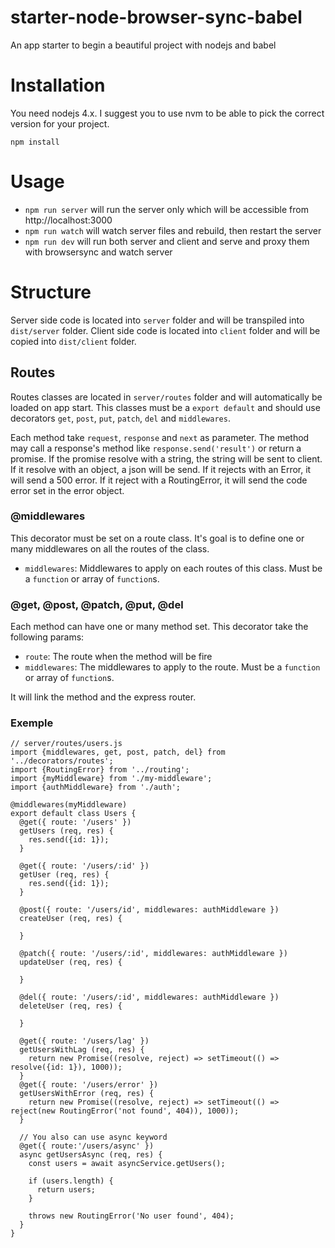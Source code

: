 # starter-node-browser-sync-babel
An app starter to begin a beautiful project with nodejs and babel

# Installation

You need nodejs 4.x. I suggest you to use nvm to be able to pick the correct version for your project.

```
npm install
```

# Usage

* `npm run server` will run the server only which will be accessible from http://localhost:3000
* `npm run watch` will watch server files and rebuild, then restart the server
* `npm run dev` will run both server and client and serve and proxy them with browsersync and watch server

# Structure

Server side code is located into `server` folder and will be transpiled into `dist/server` folder.
Client side code is located into `client` folder and will be copied into `dist/client` folder.

## Routes

Routes classes are located in `server/routes` folder and will automatically be loaded on app start. This classes must
be a `export default` and should use decorators `get`, `post`, `put`, `patch`, `del` and `middlewares`.

Each method take `request`, `response` and `next` as parameter. The method may call a response's method like
`response.send('result')` or return a promise. If the promise resolve with a string, the string will be sent
to client. If it resolve with an object, a json will be send. If it rejects with an Error, it will send a 500
error. If it reject with a RoutingError, it will send the code error set in the error object.

### @middlewares

This decorator must be set on a route class. It's goal is to define one or many middlewares on all the routes
of the class.

* `middlewares`: Middlewares to apply on each routes of this class. Must be a `function` or array of `function`s.

### @get, @post, @patch, @put, @del

Each method can have one or many method set. This decorator take the following params:

* `route`: The route when the method will be fire
* `middlewares`:  The middlewares to apply to the route. Must be a `function` or array of `function`s.

It will link the method and the express router.

### Exemple

```
// server/routes/users.js
import {middlewares, get, post, patch, del} from '../decorators/routes';
import {RoutingError} from '../routing';
import {myMiddleware} from './my-middleware';
import {authMiddleware} from './auth';

@middlewares(myMiddleware)
export default class Users {
  @get({ route: '/users' })
  getUsers (req, res) {
    res.send({id: 1});
  }
  
  @get({ route: '/users/:id' })
  getUser (req, res) {
    res.send({id: 1});
  }
  
  @post({ route: '/users/id', middlewares: authMiddleware })
  createUser (req, res) {
    
  }
  
  @patch({ route: '/users/:id', middlewares: authMiddleware })
  updateUser (req, res) {
    
  }
  
  @del({ route: '/users/:id', middlewares: authMiddleware })
  deleteUser (req, res) {
    
  }

  @get({ route: '/users/lag' })
  getUsersWithLag (req, res) {
    return new Promise((resolve, reject) => setTimeout(() => resolve({id: 1}), 1000));
  }
  @get({ route: '/users/error' })
  getUsersWithError (req, res) {
    return new Promise((resolve, reject) => setTimeout(() => reject(new RoutingError('not found', 404)), 1000));
  }

  // You also can use async keyword
  @get({ route:'/users/async' })
  async getUsersAsync (req, res) {
    const users = await asyncService.getUsers();

    if (users.length) {
      return users;
    }

    throws new RoutingError('No user found', 404);
  }
}
```
